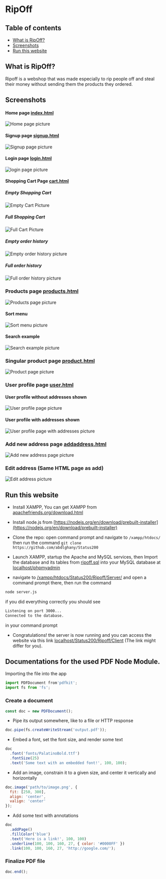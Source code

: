 # RipOff


## Table of contents

- [What is RipOff?](#what-is-ripoff)
- [Screenshots](#screenshots)
- [Run this website](#run-this-website)
## What is RipOff?

Ripoff is a webshop that was made especially to rip people off and steal their money without sending them the products they ordered.

## Screenshots

#### Home page [index.html](Client/index.html)

![Home page picture](Screenshots/index.png)

#### Signup page [signup.html](Client/signup.html)

![Signup page picture](Screenshots/signup.png)

#### Login page [login.html](Client/login.html)

![login page picture](Screenshots/login.png)

#### Shopping Cart Page [cart.html](Client/cart.html)

##### Empty Shopping Cart

![Empty Cart Picture](Screenshots/emptyCart.png)

##### Full Shopping Cart

![Full Cart Picture](Screenshots/fullCart.png)

##### Empty order history

![Empty order history picture](Screenshots/emptyHistory.png)

##### Full order history

![Full order history picture](Screenshots/fullHistory.png)

### Products page [products.html](Client/products.html)

![Products page picture](Screenshots/products.png)

#### Sort menu

![Sort menu picture](Screenshots/sort.png)

#### Search example

![Search example picture](Screenshots/search.png)

### Singular product page [product.html](Client/product.html)

![Product page picture](Screenshots/product.png)

### User profile page [user.html](Client/user.html)

#### User profile without addresses shown

![User profile page picture](Screenshots/user.png)

#### User profile with addresses shown 

![User profile page with addresses picture](Screenshots/addresses.png)

### Add new address page [addaddress.html](Client/addaddress.html)

![Add new address page picture](Screenshots/addaddress.png)

### Edit address (Same HTML page as add)

![Edit address picture](Screenshots/editaddress.png)



## Run this website

- Install XAMPP, You can get XAMPP from [apachefriends.org/download.html](https://www.apachefriends.org/download.html)

- Install node.js from [https://nodejs.org/en/download/prebuilt-installer](https://nodejs.org/en/download/prebuilt-installer)

- Clone the repo: open command prompt and navigate to
```/xampp/htdocs/```
then run the command
``` git clone https://github.com/abdlghany/Status200 ```
- Launch XAMPP, startup the Apache and MySQL services, then Import the database and its tables from [ripoff.sql](./Server/ripoff.sql) into your MySQL database at [localhost/phpmyadmin](localhost/phpmyadmin)

- navigate to [/xampp/htdocs/Status200/Ripoff/Server/](/xampp/htdocs/Status200/Ripoff/Server/) and open a command prompt there, then run the command
```bash
node server.js
```

if you did everything correctly you should see
```bash
Listening on port 3000...
Connected to the database.
```
in your command prompt

- Congratulations! the server is now running and you can access the website via this link 
[localhost/Status200/Ripoff/Client](http://localhost/Status200/Ripoff/Client) (The link might differ for you).


## Documentations for the used PDF Node Module.

Importing the file into the app
```js
import PDFDocument from'pdfkit';
import fs from 'fs';
```
### Create a document
```js
const doc = new PDFDocument();
```
- Pipe its output somewhere, like to a file or HTTP response
```js
doc.pipe(fs.createWriteStream('output.pdf'));
```
- Embed a font, set the font size, and render some text
```js
doc
  .font('fonts/PalatinoBold.ttf')
  .fontSize(25)
  .text('Some text with an embedded font!', 100, 100);
```
- Add an image, constrain it to a given size, and center it vertically and horizontally
```js
doc.image('path/to/image.png', {
  fit: [250, 300],
  align: 'center',
  valign: 'center'
});
```
- Add some text with annotations
```js
doc
  .addPage()
  .fillColor('blue')
  .text('Here is a link!', 100, 100)
  .underline(100, 100, 160, 27, { color: '#0000FF' })
  .link(100, 100, 160, 27, 'http://google.com/');
```
### Finalize PDF file
```js
doc.end();
```